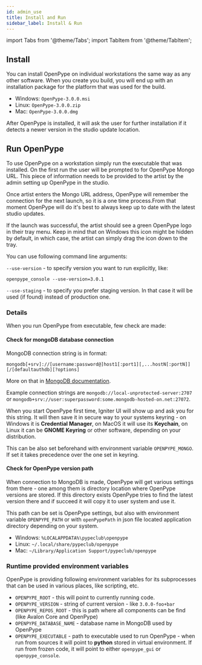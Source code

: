 ```yaml
---
id: admin_use
title: Install and Run 
sidebar_label: Install & Run
---
```


import Tabs from '@theme/Tabs';
import TabItem from '@theme/TabItem';


## Install

You can install OpenPype on individual workstations the same way as any other software. 
When you create you build, you will end up with an installation package for the platform 
that was used for the build.

- Windows: `OpenPype-3.0.0.msi`
- Linux: `OpenPype-3.0.0.zip`
- Mac: `OpenPype-3.0.0.dmg`

After OpenPype is installed, it will ask the user for further installation if it detects a
newer version in the studio update location.

## Run OpenPype

To use OpenPype on a workstation simply run the executable that was installed.
On the first run the user will be prompted to for OpenPype Mongo URL. 
This piece of information needs to be provided to the artist by the admin setting 
up OpenPype in the studio.

Once artist enters the Mongo URL address, OpenPype will remember the connection for the 
next launch, so it is a one time process.From that moment OpenPype will do it's best to 
always keep up to date with the latest studio updates. 

If the launch was successful, the artist should see a green OpenPype logo in their
tray menu. Keep in mind that on Windows this icon might be hidden by default, in which case,
the artist can simply drag the icon down to the tray.

You can use following command line arguments:

`--use-version` - to specify version you want to run explicitly, like:
```shell
openpype_console --use-version=3.0.1
```

`--use-staging` - to specify you prefer staging version. In that case it will be used
(if found) instead of production one.

### Details
When you run OpenPype from executable, few check are made: 

#### Check for mongoDB database connection
MongoDB connection string is in format:
```shell
mongodb[+srv]://[username:password@]host1[:port1][,...hostN[:portN]][/[defaultauthdb][?options]
```
More on that in [MongoDB documentation](https://docs.mongodb.com/manual/reference/connection-string/).

Example connection strings are `mongodb://local-unprotected-server:2707` or
`mongodb+srv://user:superpassword:some.mongodb-hosted-on.net:27072`.

When you start OpenPype first time, Igniter UI will show up and ask you for this string. It will then
save it in secure way to your systems keyring - on Windows it is **Credential Manager**, on MacOS it will use its
**Keychain**, on Linux it can be **GNOME Keyring** or other software, depending on your distribution.

This can be also set beforehand with environment variable `OPENPYPE_MONGO`. If set it takes precedence
over the one set in keyring.

#### Check for OpenPype version path
When connection to MongoDB is made, OpenPype will get various settings from there - one among them is
directory location where OpenPype versions are stored. If this directory exists OpenPype tries to
find the latest version there and if succeed it will copy it to user system and use it.

This path can be set is OpenPype settings, but also with environment variable `OPENPYPE_PATH` or with
`openPypePath` in json file located application directory depending on your system.

- Windows: `%LOCALAPPDATA%\pypeclub\openpype`
- Linux: `~/.local/share/pypeclub/openpype`
- Mac: `~/Library/Application Support/pypeclub/openpype`

### Runtime provided environment variables
OpenPype is providing following environment variables for its subprocesses that can be used
in various places, like scripting, etc.

- `OPENPYPE_ROOT` - this will point to currently running code. 
- `OPENPYPE_VERSION` - string of current version - like `3.0.0-foo+bar`
- `OPENPYPE_REPOS_ROOT` - this is path where all components can be find (like Avalon Core and OpenPype)
- `OPENPYPE_DATABASE_NAME` - database name in MongoDB used by OpenPype
- `OPENPYPE_EXECUTABLE` - path to executable used to run OpenPype - when run from sources it will point
to **python** stored in virtual environment. If run from frozen code, it will point to either `openpype_gui` or
  `openpype_console`.
